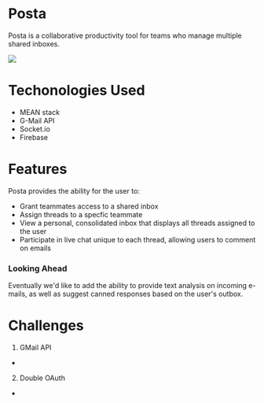 # Posta

Posta is a collaborative productivity tool for teams who manage multiple shared inboxes.

<img src="http://i.imgur.com/gY34Ego.jpg">

# Techonologies Used
* MEAN stack
* G-Mail API
* Socket.io
* Firebase

# Features
Posta provides the ability for the user to:
* Grant teammates access to a shared inbox
* Assign threads to a specfic teammate
* View a personal, consolidated inbox that displays all threads assigned to the user
* Participate in live chat unique to each thread, allowing users to comment on emails

### Looking Ahead
Eventually we'd like to add the ability to provide text analysis on incoming e-mails, as well as suggest canned responses based on the user's outbox.

# Challenges
1. GMail API
  * 
2. Double OAuth
  * 
  



